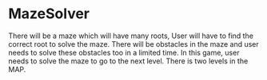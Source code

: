 # MazeSolver
There will be a maze which will have many roots, User will have to find the correct root to solve the maze. There will be obstacles in the maze and user needs to solve these obstacles too in a limited time. In this game, user needs to solve the maze to go to the next level. There is two levels in the MAP.  
